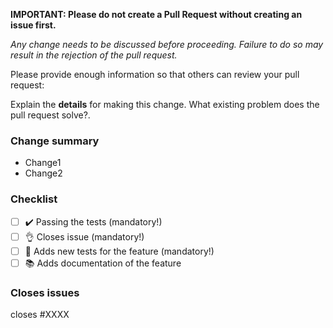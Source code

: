 **IMPORTANT: Please do not create a Pull Request without creating an issue first.**

_Any change needs to be discussed before proceeding. Failure to do so may result in the rejection of the pull request._

Please provide enough information so that others can review your pull request:

Explain the **details** for making this change. What existing problem does the pull request solve?.

<!-- Example: When "Adding a function to do X", explain why it is necessary to have a way to do X. -->

### Change summary

- Change1
- Change2

### Checklist

- [ ] ✔️ Passing the tests (mandatory!)
- [ ] 👌 Closes issue (mandatory!)
- [ ] 🧪 Adds new tests for the feature (mandatory!)
- [ ] 📚 Adds documentation of the feature

### Closes issues

<!-- Put `closes #XXXX` in your comment to auto-close the issue that your PR fixes (if such). -->

closes #XXXX

